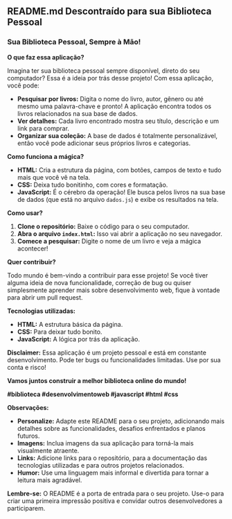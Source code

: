 ## **README.md Descontraído para sua Biblioteca Pessoal**

###  Sua Biblioteca Pessoal, Sempre à Mão!

**O que faz essa aplicação?**

Imagina ter sua biblioteca pessoal sempre disponível, direto do seu computador? Essa é a ideia por trás desse projeto! Com essa aplicação, você pode:

* **Pesquisar por livros:** Digita o nome do livro, autor, gênero ou até mesmo uma palavra-chave e pronto! A aplicação encontra todos os livros relacionados na sua base de dados.
* **Ver detalhes:** Cada livro encontrado mostra seu título, descrição e um link para comprar.
* **Organizar sua coleção:** A base de dados é totalmente personalizável, então você pode adicionar seus próprios livros e categorias.

**Como funciona a mágica?**

* **HTML:** Cria a estrutura da página, com botões, campos de texto e tudo mais que você vê na tela.
* **CSS:** Deixa tudo bonitinho, com cores e formatação.
* **JavaScript:** É o cérebro da operação! Ele busca pelos livros na sua base de dados (que está no arquivo `dados.js`) e exibe os resultados na tela.

**Como usar?**

1. **Clone o repositório:** Baixe o código para o seu computador.
2. **Abra o arquivo `index.html`:** Isso vai abrir a aplicação no seu navegador.
3. **Comece a pesquisar:** Digite o nome de um livro e veja a mágica acontecer!

**Quer contribuir?**

Todo mundo é bem-vindo a contribuir para esse projeto! Se você tiver alguma ideia de nova funcionalidade, correção de bug ou quiser simplesmente aprender mais sobre desenvolvimento web, fique à vontade para abrir um pull request.

**Tecnologias utilizadas:**

* **HTML:** A estrutura básica da página.
* **CSS:** Para deixar tudo bonito.
* **JavaScript:** A lógica por trás da aplicação.

**Disclaimer:** Essa aplicação é um projeto pessoal e está em constante desenvolvimento. Pode ter bugs ou funcionalidades limitadas. Use por sua conta e risco! 

**Vamos juntos construir a melhor biblioteca online do mundo!**

**#biblioteca #desenvolvimentoweb #javascript #html #css**

**Observações:**

* **Personalize:** Adapte este README para o seu projeto, adicionando mais detalhes sobre as funcionalidades, desafios enfrentados e planos futuros.
* **Imagens:** Inclua imagens da sua aplicação para torná-la mais visualmente atraente.
* **Links:** Adicione links para o repositório, para a documentação das tecnologias utilizadas e para outros projetos relacionados.
* **Humor:** Use uma linguagem mais informal e divertida para tornar a leitura mais agradável.

**Lembre-se:** O README é a porta de entrada para o seu projeto. Use-o para criar uma primeira impressão positiva e convidar outros desenvolvedores a participarem.
